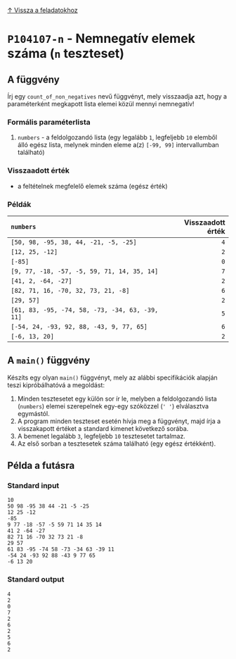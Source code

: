 
[↑ Vissza a feladatokhoz](./README.md)

# `P104107-n` - Nemnegatív elemek száma (`n` teszteset)

## A függvény

Írj egy `count_of_non_negatives` nevű függvényt, mely visszaadja azt, hogy a paraméterként megkapott lista elemei közül mennyi nemnegatív!

### Formális paraméterlista

1. `numbers` - a feldolgozandó lista (egy legalább `1`, legfeljebb `10` elemből álló egész lista, melynek minden eleme a(z) `[-99, 99]` intervallumban található)

### Visszaadott érték

* a feltételnek megfelelő elemek száma (egész érték)

### Példák

| `numbers` | Visszaadott érték | 
| :--- | --: | 
| `[50, 98, -95, 38, 44, -21, -5, -25]` | `4` | 
| `[12, 25, -12]` | `2` | 
| `[-85]` | `0` | 
| `[9, 77, -18, -57, -5, 59, 71, 14, 35, 14]` | `7` | 
| `[41, 2, -64, -27]` | `2` | 
| `[82, 71, 16, -70, 32, 73, 21, -8]` | `6` | 
| `[29, 57]` | `2` | 
| `[61, 83, -95, -74, 58, -73, -34, 63, -39, 11]` | `5` | 
| `[-54, 24, -93, 92, 88, -43, 9, 77, 65]` | `6` | 
| `[-6, 13, 20]` | `2` | 

## A `main()` függvény

Készíts egy olyan `main()` függvényt, mely az alábbi specifikációk alapján teszi kipróbálhatóvá a megoldást:

1. Minden tesztesetet egy külön sor ír le, melyben a feldolgozandó lista (`numbers`) elemei szerepelnek egy-egy szóközzel (`' '`) elválasztva egymástól.
1. A program minden teszteset esetén hívja meg a függvényt, majd írja a visszakapott értéket a standard kimenet következő sorába.
1. A bemenet legalább `3`, legfeljebb `10` tesztesetet tartalmaz.
1. Az első sorban a tesztesetek száma található (egy egész értékként).

## Példa a futásra

### Standard input

```
10
50 98 -95 38 44 -21 -5 -25
12 25 -12
-85
9 77 -18 -57 -5 59 71 14 35 14
41 2 -64 -27
82 71 16 -70 32 73 21 -8
29 57
61 83 -95 -74 58 -73 -34 63 -39 11
-54 24 -93 92 88 -43 9 77 65
-6 13 20
```

### Standard output

```
4
2
0
7
2
6
2
5
6
2
```